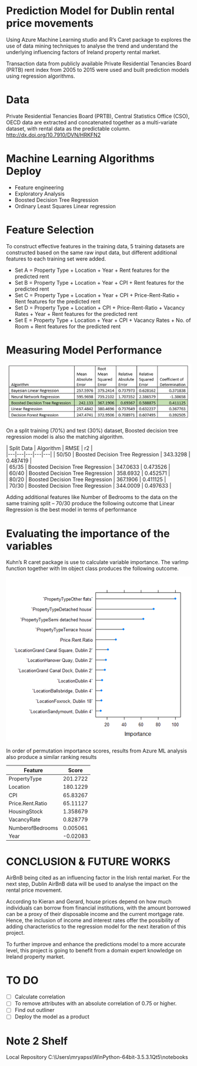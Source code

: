 # Prediction Model for Dublin rental price movements

Using Azure Machine Learning studio and R’s Caret package to explores the use of data mining techniques to analyse the trend and understand the underlying influencing factors of Ireland property rental market. 

Transaction data from publicly available Private Residential Tenancies Board (PRTB) rent index from 2005 to 2015 were used and built prediction models using regression algorithms. 

# Data
Private Residential Tenancies Board (PRTB), Central Statistics Office (CSO), OECD data are extracted and concatenated together as a multi-variate dataset, with rental data as the predictable column. 
http://dx.doi.org/10.7910/DVN/HRKFN2 

# Machine Learning Algorithms Deploy
- Feature engineering
- Exploratory Analysis 
- Boosted Decision Tree Regression 
- Ordinary Least Squares Linear regression 

# Feature Selection
To construct effective features in the training data, 5 training datasets are constructed based on the same raw input data, but different additional features to each training set were added.
- Set A = Property Type + Location + Year + Rent features for the predicted rent
- Set B = Property Type + Location + Year + CPI + Rent features for the predicted rent
- Set C = Property Type + Location + Year + CPI + Price-Rent-Ratio + Rent features for the predicted rent 
- Set D = Property Type + Location + CPI + Price-Rent-Ratio + Vacancy Rates + Year + Rent features for the predicted rent 
- Set E = Property Type + Location + Year + CPI + Vacancy Rates + No. of Room + Rent features for the predicted rent

# Measuring Model Performance
<p align="center">
  <img src="https://github.com/mryap/rtb/blob/master/media/CnE4iSpWAAAcG7v.jpg?raw=true">
</p>

On a split training (70%) and test (30%) dataset, Boosted decision tree regression model is also the matching algorithm. 

| Split Data  | Algorithm  | RMSE  |  r2 |  
|---|---|---|---|---|
|  50/50 |  Boosted Decision Tree Regression | 343.3298  | 0.487419  |   
|  65/35 |  Boosted Decision Tree Regression | 347.0633  | 0.473526  |   
|  60/40 |  Boosted Decision Tree Regression | 358.6932  | 0.452571  |   
|  80/20 |  Boosted Decision Tree Regression | 367.1906  | 0.411125  |   
|  70/30 |  Boosted Decision Tree Regression | 344.0009  | 0.497633  |  

Adding additional features like Number of Bedrooms to the data on the same training split – 70/30 produce the following outcome that Linear Regression is the best model in terms of performance


# Evaluating the importance of the variables
Kuhn’s R caret package is use to calculate variable importance. The varImp function together with lm object class produces the following outcome. 
<p align="center">
  <img src="https://github.com/mryap/rtb/blob/master/media/Rplot.png?raw=true">
</p>

In order of permutation importance scores, results from Azure ML analysis also produce a similar ranking results 

|  Feature 	| Score  	|
|---	|---	|
|  PropertyType 	|   201.2722	|
|   Location	|   180.1229	|
|   CPI	|   65.83267	|
|   Price.Rent.Ratio	|  65.11127 	|
|   HousingStock	| 1.358679  	|
|   VacancyRate	|  0.828779 	|
|   NumberofBedrooms	|   0.005061	|
|   Year 	|   -0.02083	|

# CONCLUSION & FUTURE WORKS
AirBnB being cited as an influencing factor in the Irish rental market. For the next step, Dublin AirBnB data will be used to analyse the impact on the rental price movement. 

According to Kieran and Gerard, house prices depend on how much individuals can borrow from financial institutions, with the amount borrowed can be a proxy of their disposable income and the current mortgage rate. Hence, the inclusion of income and interest rates offer the possibility of adding characteristics to the regression model for the next iteration of this project. 

To further improve and enhance the predictions model to a more accurate level, this project is going to benefit from a domain expert knowledge on Ireland property market.

# TO DO

- [ ] Calculate correlation  
- [ ] To remove attributes with an absolute correlation of 0.75 or higher.
- [ ] Find out outliner
- [ ] Deploy the model as a product 

# Note 2 Shelf

Local Repository C:\Users\mryapss\WinPython-64bit-3.5.3.1Qt5\notebooks 